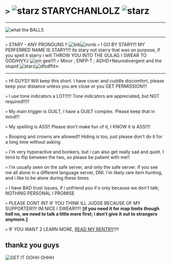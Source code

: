 # `>` ![starz](https://pixels.crd.co/assets/images/gallery34/7ff6f67d.gif?v=b3554822) STARYCHANLOLZ ![starz](https://pixels.crd.co/assets/images/gallery34/7ff6f67d.gif?v=b3554822) 
***
![what the BALLS](https://media.discordapp.net/attachments/903364339464044575/1101870897561870366/FC7C0558-6FD4-4673-B57F-16962052BF8F.gif) 
***
`>` STARY - ANY PRONOUNS !! ![bib](https://i.postimg.cc/rwvysshd/bisexual-3-stripes-20-px.png)![nonb](https://i.postimg.cc/1533YLnz/non-binary-4-stripes-20-px.png)
`>` I GO BY STARY!!! MY PERFERRED NAME IS STARY!!!! its stary not starry that was on purpose, if you spell it starry i will THROW YOU INTO THE GULAG I SWEAR TO GOD/HVYJ ![om gee!!!!](https://pixels.crd.co/assets/images/gallery56/d1bb4303.gif?v=379361a4)
`>` Minor ; ENFP-T ; ADHD+Neurodivergent and the stupid ![starz](https://pixels.crd.co/assets/images/gallery45/2c6d0e4d.gif?v=379361a4)![dfsdffd](https://pixels.crd.co/assets/images/gallery134/f68ad51e.gif?v=379361a4)<-
***
`>` HI GUYS!! Will keep this short. I have cover and cuddle discomfort, please keep your distance unless you are close or you GET PERMISSION!!!

`>` I use tone indicators a LOT!!!!! Tone indicators are appreciated, but NOT required!!!!!

`>` My main trigger is GUILT, I have a GUILT complex. Please keep that in mind!!!

`>` My spelling is ASS!! Please don't make fun of it, I KNOW it is ASS!!!!

`>` Booping and crowns are allowed!! Hiding is too, just please don't do it for a long time without asking

`>` I'm very hyperactive and bonkers, but i can also get really sad and quiet. I tend to flip between the two, so please be patient with me!!

`>` I'm usually seen on the safe server, and only the safe server. if you see me all alone in a different language server, DNI. i'm likely rare item hunting, and i like to be alone during these times

`>` I have BAD trust issues, if i unfriend you it's only because we don't talk; NOTHING PERSONAL I PROMISE

`>` PLEASE DONT INT IF YOU THINK ILL JUDGE BECAUSE OF MY SUPPORTER!!!! IM NICE I SWEAR!!!!! **[if you need it for map limits though hell no, we need to talk a little more first; i don't give it out to strangers anymore.]**

`>` IF YOU WANT 2 LEARN MORE, [READ MY RENTRY](https://rentry.co/starychanlolz)!!!!

## thankz you guys
![GET IT OOHH OHHH](https://media.tenor.com/bkHY4-Okl3MAAAAi/the-binding.gif)

